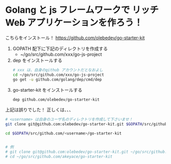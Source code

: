 # Golang と js フレームワークで リッチ Web アプリケーションを作ろう！

こちらをインストール！
https://github.com/olebedev/go-starter-kit
1. GOPATH 配下に下記のディレクトリを作成する
    - ~/go/src/github.com/xxx/go-js-project
2. dep をインストールする
    ```bash
    # xxx は、自身のgithub アカウントだとなおよし
    cd ~/go/src/github.com/xxx/go-js-project
    go get -u github.com/golang/dep/cmd/dep
    ```
3. go-starter-kit をインストールする
    ```bash
    dep github.com/olebedev/go-starter-kit
    ```

上記は誤りでした！
正しくは、、、

```bash
# <username> は自身のユーザ名のディレクトリを作成して下さいませ！
git clone git@github.com:olebedev/go-starter-kit.git $GOPATH/src/github.com/<username>/go-starter-kit

cd $GOPATH/src/github.com/<username>/go-starter-kit


# 例
# git clone git@github.com:olebedev/go-starter-kit.git ~/go/src/github.com/akeyace/go-starter-kit
# cd ~/go/src/github.com/akeyace/go-starter-kit
```
